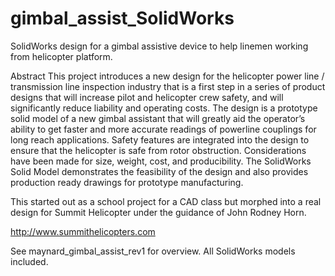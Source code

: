 # gimbal_assist_SolidWorks
SolidWorks design for a gimbal assistive device to help linemen working from helicopter platform. 

AbstractThis project introduces a new design for the helicopter power line / transmission line inspection industry that is a first step in a series of product designs that will increase pilot and helicopter crew safety, and will significantly reduce liability and operating costs.  The design is a prototype solid model of a new gimbal assistant that will greatly aid the operator’s ability to get faster and more accurate readings of powerline couplings for long reach applications.  Safety features are integrated into the design to ensure that the helicopter is safe from rotor obstruction.  Considerations have been made for size, weight, cost, and producibility.  The SolidWorks Solid Model demonstrates the feasibility of the design and also provides production ready drawings for prototype manufacturing.  This started out as a school project for a CAD class but morphed into a real design for Summit Helicopter under the guidance of John Rodney Horn. 

http://www.summithelicopters.comSee maynard_gimbal_assist_rev1 for overview.  All SolidWorks models included. 
